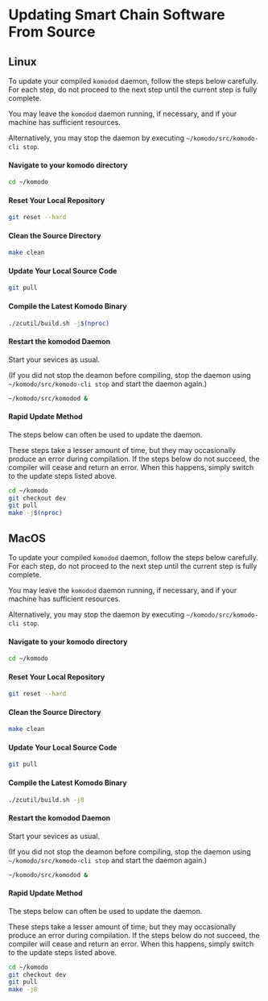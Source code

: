 # Updating Smart Chain Software From Source

## Linux

To update your compiled `komodod` daemon, follow the steps below carefully. For each step, do not proceed to the next step until the current step is fully complete.

You may leave the `komodod` daemon running, if necessary, and if your machine has sufficient resources. 

Alternatively, you may stop the daemon by executing `~/komodo/src/komodo-cli stop`.

#### Navigate to your komodo directory

```bash
cd ~/komodo
```

#### Reset Your Local Repository

```bash
git reset --hard
```

#### Clean the Source Directory

```bash
make clean
```

#### Update Your Local Source Code

```bash
git pull
```

#### Compile the Latest Komodo Binary

```bash
./zcutil/build.sh -j$(nproc)
```

#### Restart the komodod Daemon

Start your sevices as usual. 

(If you did not stop the deamon before compiling, stop the daemon using `~/komodo/src/komodo-cli stop` and start the daemon again.)

```bash
~/komodo/src/komodod &
```

#### Rapid Update Method

The steps below can often be used to update the daemon. 

These steps take a lesser amount of time, but they may occasionally produce an error during compilation. If the steps below do not succeed, the compiler will cease and return an error. When this happens, simply switch to the update steps listed above.

```bash
cd ~/komodo
git checkout dev
git pull
make -j$(nproc)
```

## MacOS

To update your compiled `komodod` daemon, follow the steps below carefully. For each step, do not proceed to the next step until the current step is fully complete.

You may leave the `komodod` daemon running, if necessary, and if your machine has sufficient resources. 

Alternatively, you may stop the daemon by executing `~/komodo/src/komodo-cli stop`.

#### Navigate to your komodo directory

```bash
cd ~/komodo
```

#### Reset Your Local Repository

```bash
git reset --hard
```

#### Clean the Source Directory

```bash
make clean
```

#### Update Your Local Source Code

```bash
git pull
```

#### Compile the Latest Komodo Binary

```bash
./zcutil/build.sh -j8
```

#### Restart the komodod Daemon

Start your sevices as usual. 

(If you did not stop the deamon before compiling, stop the daemon using `~/komodo/src/komodo-cli stop` and start the daemon again.)

```bash
~/komodo/src/komodod &
```

#### Rapid Update Method

The steps below can often be used to update the daemon. 

These steps take a lesser amount of time, but they may occasionally produce an error during compilation. If the steps below do not succeed, the compiler will cease and return an error. When this happens, simply switch to the update steps listed above.

```bash
cd ~/komodo
git checkout dev
git pull
make -j8
```

